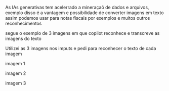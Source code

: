 As IAs generativas tem acelerrado a mineraçaõ de dados e arquivos, exemplo disso é a vantagem e possibilidade de converter imagens em texto
assim podemos usar para notas fiscais por exemplos e muitos outros reconhecimentos

segue o exemplo de 3 imagens em que copilot reconhece e transcreve as imagens do texto


Utilizei as 3 imagens nos imputs e pedi para reconhecer o texto de cada imagem

imagem 1

imagem 2

imagem 3





